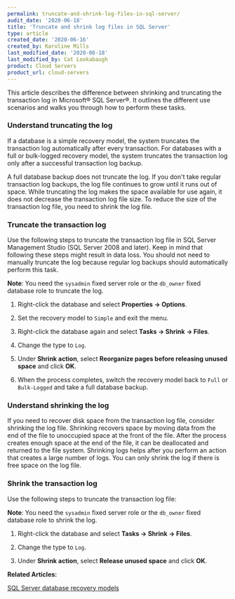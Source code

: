 ```yaml
---
permalink: truncate-and-shrink-log-files-in-sql-server/
audit_date: '2020-06-18'
title: 'Truncate and shrink log files in SQL Server'
type: article
created_date: '2020-06-16'
created_by: Karoline Mills
last_modified_date: '2020-06-18'
last_modified_by: Cat Lookabaugh
product: Cloud Servers
product_url: cloud-servers
---
```


This article describes the difference between shrinking and truncating the transaction log in Microsoft&reg; SQL Server&reg;. It outlines the different use scenarios and walks you through how to perform these tasks. 

### Understand truncating the log

If a database is a simple recovery model, the system truncates the transaction log automatically after every transaction. For databases with a full or bulk-logged recovery model, the system truncates the transaction log only after a successful transaction log backup. 

A full database backup does not truncate the log. If you don't take regular transaction log backups, the log file continues to grow until it runs out of space. While truncating the log makes the space available for use again, it does not decrease the transaction log file size. To reduce the size of the transaction log file, you need to shrink the log file.

### Truncate the transaction log

Use the following steps to truncate the transaction log file in SQL Server Management Studio (SQL Server 2008 and later). Keep in mind that following these steps might result in data loss. You should not need to manually truncate the log because regular log backups should automatically perform this task. 

**Note**: You need the `sysadmin` fixed server role or the `db_owner` fixed database role to truncate the log.

1.	Right-click the database and select **Properties -> Options**.

2.	Set the recovery model to `Simple` and exit the menu.

3.	Right-click the database again and select **Tasks -> Shrink -> Files**.

4.	Change the type to `Log`.

5.	Under **Shrink action**, select **Reorganize pages before releasing unused space** and click **OK**.

6.	When the process completes, switch the recovery model back to `Full` or `Bulk-Logged` and take a full database backup.

### Understand shrinking the log

If you need to recover disk space from the transaction log file, consider shrinking the log file.  Shrinking recovers space by moving data from the end of the file to unoccupied space at the front of the file. After the process creates enough space at the end of the file, it can be deallocated and returned to the file system. Shrinking logs helps after you perform an action that creates a large number of logs. You can only shrink the log if there is free space on the log file. 

### Shrink the transaction log

Use the following steps to truncate the transaction log file:

**Note**: You need the `sysadmin` fixed server role or the `db_owner` fixed database role to shrink the log.

1.	Right-click the database and select **Tasks -> Shrink -> Files**.

2.	Change the type to `Log`.

3.	Under **Shrink action**, select **Release unused space** and click **OK**.

**Related Articles:**

[SQL Server database recovery models](/support/how-to/sql-server-database-recovery-models/)
